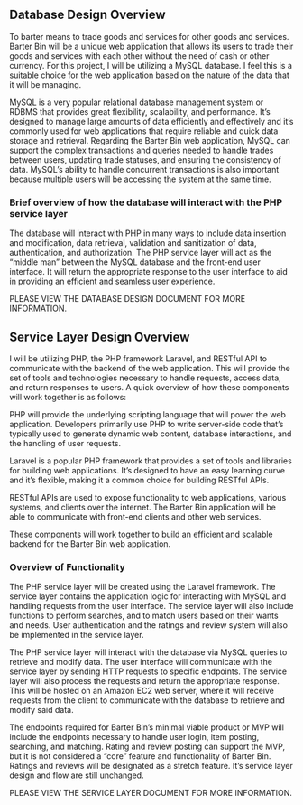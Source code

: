 ## Database Design Overview

To barter means to trade goods and services for other goods and services. Barter Bin will be a unique web application that allows its users to trade their goods and services with each other without the need of cash or other currency. For this project, I will be utilizing a MySQL database. I feel this is a suitable choice for the web application based on the nature of the data that it will be managing.

MySQL is a very popular relational database management system or RDBMS that provides great flexibility, scalability, and performance. It’s designed to manage large amounts of data efficiently and effectively and it’s commonly used for web applications that require reliable and quick data storage and retrieval. Regarding the Barter Bin web application, MySQL can support the complex transactions and queries needed to handle trades between users, updating trade statuses, and ensuring the consistency of data. MySQL’s ability to handle concurrent transactions is also important because multiple users will be accessing the system at the same time.

### Brief overview of how the database will interact with the PHP service layer

The database will interact with PHP in many ways to include data insertion and modification, data retrieval, validation and sanitization of data, authentication, and authorization. The PHP service layer will act as the “middle man” between the MySQL database and the front-end user interface. It will return the appropriate response to the user interface to aid in providing an efficient and seamless user experience.

PLEASE VIEW THE DATABASE DESIGN DOCUMENT FOR MORE INFORMATION.

## Service Layer Design Overview

I will be utilizing PHP, the PHP framework Laravel, and RESTful API to communicate with the backend of the web application. This will provide the set of tools and technologies necessary to handle requests, access data, and return responses to users. A quick overview of how these components will work together is as follows:

PHP will provide the underlying scripting language that will power the web application. Developers primarily use PHP to write server-side code that’s typically used to generate dynamic web content, database interactions, and the handling of user requests.

Laravel is a popular PHP framework that provides a set of tools and libraries for building web applications. It’s designed to have an easy learning curve and it’s flexible, making it a common choice for building RESTful APIs.

RESTful APIs are used to expose functionality to web applications, various systems, and clients over the internet. The Barter Bin application will be able to communicate with front-end clients and other web services.

These components will work together to build an efficient and scalable backend for the Barter Bin web application.

### Overview of Functionality

The PHP service layer will be created using the Laravel framework. The service layer contains the application logic for interacting with MySQL and handling requests from the user interface. The service layer will also include functions to perform searches, and to match users based on their wants and needs. User authentication and the ratings and review system will also be implemented in the service layer.

The PHP service layer will interact with the database via MySQL queries to retrieve and modify data. The user interface will communicate with the service layer by sending HTTP requests to specific endpoints. The service layer will also process the requests and return the appropriate response. This will be hosted on an Amazon EC2 web server, where it will receive requests from the client to communicate with the database to retrieve and modify said data.

The endpoints required for Barter Bin’s minimal viable product or MVP will include the endpoints necessary to handle user login, item posting, searching, and matching. Rating and review posting can support the MVP, but it is not considered a “core” feature and functionality of Barter Bin. Ratings and reviews will be designated as a stretch feature. It’s service layer design and flow are still unchanged.

PLEASE VIEW THE SERVICE LAYER DOCUMENT FOR MORE INFORMATION.
